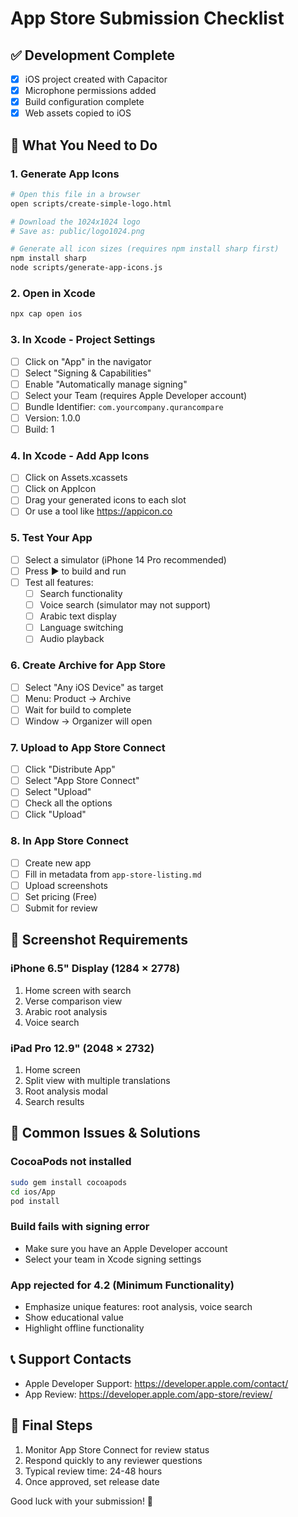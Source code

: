 # App Store Submission Checklist

## ✅ Development Complete
- [x] iOS project created with Capacitor
- [x] Microphone permissions added
- [x] Build configuration complete
- [x] Web assets copied to iOS

## 📱 What You Need to Do

### 1. Generate App Icons
```bash
# Open this file in a browser
open scripts/create-simple-logo.html

# Download the 1024x1024 logo
# Save as: public/logo1024.png

# Generate all icon sizes (requires npm install sharp first)
npm install sharp
node scripts/generate-app-icons.js
```

### 2. Open in Xcode
```bash
npx cap open ios
```

### 3. In Xcode - Project Settings
- [ ] Click on "App" in the navigator
- [ ] Select "Signing & Capabilities"
- [ ] Enable "Automatically manage signing"
- [ ] Select your Team (requires Apple Developer account)
- [ ] Bundle Identifier: `com.yourcompany.qurancompare`
- [ ] Version: 1.0.0
- [ ] Build: 1

### 4. In Xcode - Add App Icons
- [ ] Click on Assets.xcassets
- [ ] Click on AppIcon
- [ ] Drag your generated icons to each slot
- [ ] Or use a tool like https://appicon.co

### 5. Test Your App
- [ ] Select a simulator (iPhone 14 Pro recommended)
- [ ] Press ▶️ to build and run
- [ ] Test all features:
  - [ ] Search functionality
  - [ ] Voice search (simulator may not support)
  - [ ] Arabic text display
  - [ ] Language switching
  - [ ] Audio playback

### 6. Create Archive for App Store
- [ ] Select "Any iOS Device" as target
- [ ] Menu: Product → Archive
- [ ] Wait for build to complete
- [ ] Window → Organizer will open

### 7. Upload to App Store Connect
- [ ] Click "Distribute App"
- [ ] Select "App Store Connect"
- [ ] Select "Upload"
- [ ] Check all the options
- [ ] Click "Upload"

### 8. In App Store Connect
- [ ] Create new app
- [ ] Fill in metadata from `app-store-listing.md`
- [ ] Upload screenshots
- [ ] Set pricing (Free)
- [ ] Submit for review

## 📸 Screenshot Requirements

### iPhone 6.5" Display (1284 × 2778)
1. Home screen with search
2. Verse comparison view  
3. Arabic root analysis
4. Voice search

### iPad Pro 12.9" (2048 × 2732)
1. Home screen
2. Split view with multiple translations
3. Root analysis modal
4. Search results

## 🚨 Common Issues & Solutions

### CocoaPods not installed
```bash
sudo gem install cocoapods
cd ios/App
pod install
```

### Build fails with signing error
- Make sure you have an Apple Developer account
- Select your team in Xcode signing settings

### App rejected for 4.2 (Minimum Functionality)
- Emphasize unique features: root analysis, voice search
- Show educational value
- Highlight offline functionality

## 📞 Support Contacts
- Apple Developer Support: https://developer.apple.com/contact/
- App Review: https://developer.apple.com/app-store/review/

## 🎉 Final Steps
1. Monitor App Store Connect for review status
2. Respond quickly to any reviewer questions
3. Typical review time: 24-48 hours
4. Once approved, set release date

Good luck with your submission! 🚀